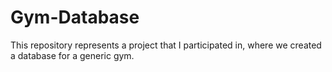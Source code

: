 # Gym-Database
This repository represents a project that I participated in, where we created a database for a generic gym.
